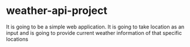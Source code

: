 # weather-api-project
It is going to be a simple web application.
It is going to take location as an input and is going to provide current weather information of that specific locations
